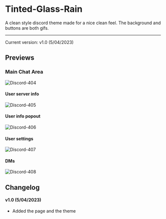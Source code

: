 # Tinted-Glass-Rain
A clean style discord theme made for a nice clean feel. The background and buttons are both gifs.
<hr>

Current version: v1.0 (5/04/2023)

## Previews

### Main Chat Area

![Discord-404](raw.githubusercontent.com/WildKillBill/Tinted-Glass-Rain/main/assets/Main%20chat.png)

#### User server info

![Discord-405](https://raw.githubusercontent.com/WildKillBill/Tinted-Glass-Rain/main/assets/User%20server%20info.png?token=GHSAT0AAAAAACB55QCKOKUY6X6CA5NR2LV6ZCUTNBQ)

#### User info popout

![Discord-406](https://raw.githubusercontent.com/WildKillBill/Tinted-Glass-Rain/main/assets/User%20info%20popout.png?token=GHSAT0AAAAAACB55QCK3EEVQF2LJ6XA7VEAZCUTQOA)

#### User settings

![Discord-407](https://raw.githubusercontent.com/WildKillBill/Tinted-Glass-Rain/main/assets/User%20Settings.png?token=GHSAT0AAAAAACB55QCLGXRKDOSUOQ54Y3JCZCUTQYA)

#### DMs

![Discord-408](https://raw.githubusercontent.com/WildKillBill/Tinted-Glass-Rain/main/assets/DMS.png?token=GHSAT0AAAAAACB55QCLDVMWPZ736PUPJW2IZCUTREQ)

## Changelog

#### v1.0 (5/04/2023)
* Added the page and the theme
